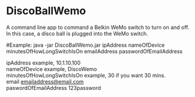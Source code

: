 # DiscoBallWemo
A command line app to command a Belkin WeMo switch to turn on and off. In this case, a disco ball is plugged into the WeMo switch. 

#Example:
java -jar DiscoBallWemo.jar ipAddress nameOfDevice minutesOfHowLongSwitchIsOn emailAddress passwordOfEmailAddress

ipAddress example, 10.1.10.100  
nameOfDevice example, DiscoWemo  
minutesOfHowLongSwitchIsOn example, 30 if you want 30 mins.  
email emailaddress@email.com  
paswordOfEmailAddress 123password  
